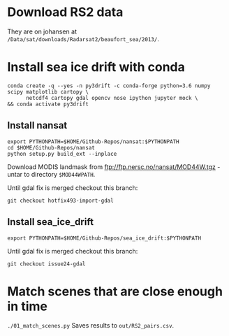 # Download RS2 data
They are on johansen at `/Data/sat/downloads/Radarsat2/beaufort_sea/2013/`.

# Install sea ice drift with conda
```
conda create -q --yes -n py3drift -c conda-forge python=3.6 numpy scipy matplotlib cartopy \
      netcdf4 cartopy gdal opencv nose ipython jupyter mock \
&& conda activate py3drift
```

## Install nansat
```
export PYTHONPATH=$HOME/Github-Repos/nansat:$PYTHONPATH
cd $HOME/Github-Repos/nansat
python setup.py build_ext --inplace
```
Download MODIS landmask from ftp://ftp.nersc.no/nansat/MOD44W.tgz - untar to directory `$MOD44WPATH`.

Until gdal fix is merged checkout this branch:
```
git checkout hotfix493-import-gdal
```

## Install sea_ice_drift
```
export PYTHONPATH=$HOME/Github-Repos/sea_ice_drift:$PYTHONPATH
```
Until gdal fix is merged checkout this branch:
```
git checkout issue24-gdal
```

# Match scenes that are close enough in time
`./01_match_scenes.py`
Saves results to `out/RS2_pairs.csv`.
